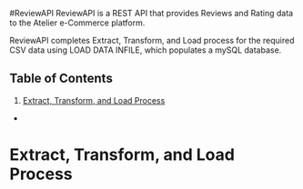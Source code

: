 #ReviewAPI
ReviewAPI is a REST API that provides Reviews and Rating data to the Atelier e-Commerce platform.

ReviewAPI completes Extract, Transform, and Load process for the required CSV data using LOAD DATA INFILE, which populates a mySQL database.

## Table of Contents
1. [Extract, Transform, and Load Process](#Extract-Transform-and-Load-Process)
  *

# Extract, Transform, and Load Process